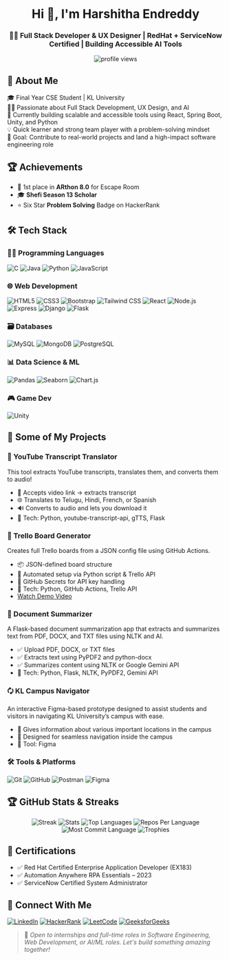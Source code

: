 
<h1 align="center">Hi 👋, I'm Harshitha Endreddy</h1>
<h3 align="center">👩‍💻 Full Stack Developer & UX Designer | RedHat + ServiceNow Certified | Building Accessible AI Tools</h3>

<p align="center">
  <img src="https://komarev.com/ghpvc/?username=harshithaendreddy&label=Profile%20views&color=0e75b6&style=flat" alt="profile views" />
</p>


## 🚀 About Me

🎓 Final Year CSE Student | KL University  
👩‍💻 Passionate about Full Stack Development, UX Design, and AI  
🧠 Currently building scalable and accessible tools using React, Spring Boot, Unity, and Python  
💡 Quick learner and strong team player with a problem-solving mindset  
🎯 Goal: Contribute to real-world projects and land a high-impact software engineering role


## 🏆 Achievements
- 🥇 1st place in **ARthon 8.0** for Escape Room
- 🎓 **Shefi Season 13 Scholar**
- ⭐ Six Star **Problem Solving** Badge on HackerRank


## 🛠️ Tech Stack

### 👨‍💻 Programming Languages
![C](https://img.shields.io/badge/-C-00599C?logo=c&logoColor=white)
![Java](https://img.shields.io/badge/-Java-007396?logo=java&logoColor=white)
![Python](https://img.shields.io/badge/-Python-3776AB?logo=python&logoColor=white)
![JavaScript](https://img.shields.io/badge/-JavaScript-F7DF1E?logo=javascript&logoColor=black)


### 🌐 Web Development
![HTML5](https://img.shields.io/badge/-HTML5-E34F26?logo=html5&logoColor=white)
![CSS3](https://img.shields.io/badge/-CSS3-1572B6?logo=css3&logoColor=white)
![Bootstrap](https://img.shields.io/badge/-Bootstrap-563D7C?logo=bootstrap&logoColor=white)
![Tailwind CSS](https://img.shields.io/badge/-TailwindCSS-38B2AC?logo=tailwind-css&logoColor=white)
![React](https://img.shields.io/badge/-React-61DAFB?logo=react&logoColor=black)
![Node.js](https://img.shields.io/badge/-Node.js-339933?logo=node.js&logoColor=white)
![Express](https://img.shields.io/badge/-Express.js-000000?logo=express&logoColor=white)
![Django](https://img.shields.io/badge/-Django-092E20?logo=django&logoColor=white)
![Flask](https://img.shields.io/badge/-Flask-000000?logo=flask&logoColor=white)

### 🗃️ Databases
![MySQL](https://img.shields.io/badge/-MySQL-4479A1?logo=mysql&logoColor=white&style=flat)
![MongoDB](https://img.shields.io/badge/-MongoDB-4EA94B?logo=mongodb&logoColor=white&style=flat)
![PostgreSQL](https://img.shields.io/badge/-PostgreSQL-4169E1?logo=postgresql&logoColor=white&style=flat)

### 📊 Data Science & ML
![Pandas](https://img.shields.io/badge/-Pandas-150458?logo=pandas&logoColor=white&style=flat)
![Seaborn](https://img.shields.io/badge/-Seaborn-3776AB?style=flat)
![Chart.js](https://img.shields.io/badge/-Chart.js-FF6384?logo=chartdotjs&logoColor=white&style=flat)

### 🎮 Game Dev
![Unity](https://img.shields.io/badge/-Unity-000000?logo=unity&logoColor=white)


## 🌟 Some of My Projects

### 🧠 YouTube Transcript Translator
This tool extracts YouTube transcripts, translates them, and converts them to audio!
- 🔗 Accepts video link → extracts transcript
- 🌐 Translates to Telugu, Hindi, French, or Spanish
- 🔊 Converts to audio and lets you download it
- 🔧 Tech: Python, youtube-transcript-api, gTTS, Flask

### 🧩 Trello Board Generator
Creates full Trello boards from a JSON config file using GitHub Actions.
- 📦 JSON-defined board structure
- 🤖 Automated setup via Python script & Trello API
- 🔐 GitHub Secrets for API key handling
- 🔧 Tech: Python, GitHub Actions, Trello API
- [Watch Demo Video]([https://your-hosted-link.com](https://drive.google.com/file/d/1yKZL8ZsuJKjDptm32Bv_mCg1FJaDsOFU/view?usp=sharing)) 

### 📄 Document Summarizer
A Flask-based document summarization app that extracts and summarizes text from PDF, DOCX, and TXT files using NLTK and AI.
- ✅ Upload PDF, DOCX, or TXT files
- ✅ Extracts text using PyPDF2 and python-docx
- ✅ Summarizes content using NLTK or Google Gemini API
- 🔧 Tech: Python, Flask, NLTK, PyPDF2, Gemini API

### 🗘️ KL Campus Navigator
An interactive Figma-based prototype designed to assist students and visitors in navigating KL University’s campus with ease.
- 🧭 Gives information about various important locations in the campus
- 📍 Designed for seamless navigation inside the campus
- 🔧 Tool: Figma 


### 🛠️ Tools & Platforms
![Git](https://img.shields.io/badge/-Git-F05032?logo=git&logoColor=white&style=flat)
![GitHub](https://img.shields.io/badge/-GitHub-181717?logo=github&logoColor=white&style=flat)
![Postman](https://img.shields.io/badge/-Postman-FF6C37?logo=postman&logoColor=white&style=flat)
![Figma](https://img.shields.io/badge/-Figma-F24E1E?logo=figma&logoColor=white&style=flat)


## 🏆 GitHub Stats & Streaks

<p align="center">
  <img src="https://github-readme-streak-stats.herokuapp.com/?user=harshithaendreddy&theme=highcontrast&hide_border=true" alt="Streak" />
  <img src="https://github-readme-stats.vercel.app/api?username=harshithaendreddy&show_icons=true&theme=highcontrast&hide_border=true" alt="Stats" />
  <img src="https://github-readme-stats.vercel.app/api/top-langs/?username=harshithaendreddy&hide=html&layout=compact&langs_count=8&theme=highcontrast&hide_border=true" alt="Top Languages" />
  <img src="https://github-profile-summary-cards.vercel.app/api/cards/repos-per-language?username=harshithaendreddy&theme=highcontrast&hide_border=true" alt="Repos Per Language" />
  <img src="https://github-profile-summary-cards.vercel.app/api/cards/most-commit-language?username=harshithaendreddy&theme=highcontrast&hide_border=true" alt="Most Commit Language" />
  <img src="https://github-profile-trophy.vercel.app/?username=harshithaendreddy&theme=darkhub&no-frame=true&row=1&column=6" alt="Trophies" />
</p>

## 🏅 Certifications

- ✅ Red Hat Certified Enterprise Application Developer (EX183)
- ✅ Automation Anywhere RPA Essentials – 2023
- ✅ ServiceNow Certified System Administrator


## 💬 Connect With Me

[![LinkedIn](https://img.shields.io/badge/-LinkedIn-blue?logo=linkedin&logoColor=white)](https://www.linkedin.com/in/harshitha-endreddy/)
[![HackerRank](https://img.shields.io/badge/-HackerRank-2EC866?logo=hackerrank&logoColor=white)](https://www.hackerrank.com/klu_2200032479)
[![LeetCode](https://img.shields.io/badge/-LeetCode-FFA116?logo=leetcode&logoColor=white)](https://leetcode.com/klu_2200032479)
[![GeeksforGeeks](https://img.shields.io/badge/-GeeksforGeeks-0F9D58?logo=geeksforgeeks&logoColor=white)](https://auth.geeksforgeeks.org/user/harshithared7jp3/)


> 📌 *Open to internships and full-time roles in Software Engineering, Web Development, or AI/ML roles. Let's build something amazing together!*
